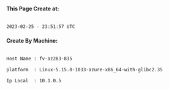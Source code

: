 
   
#### This Page Create at:

```bash

2023-02-25 - 23:51:57 UTC

```

#### Create By Machine:

```bash

Host Name : fv-az283-835

platform  : Linux-5.15.0-1033-azure-x86_64-with-glibc2.35

Ip Local  : 10.1.0.5

```

